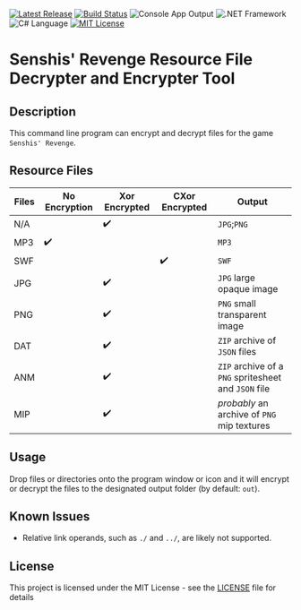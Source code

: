 [![Latest Release](https://img.shields.io/badge/version-1.0.0-brightgreen.svg)](../../../../Ash.SRUtils/releases) [![Build Status](https://travis-ci.org/MillenniumWarAigis/Ash.SRUtils.svg?branch=master)](https://travis-ci.org/MillenniumWarAigis/Ash.SRUtils) ![Console App Output](https://img.shields.io/badge/output-console_app-green.svg) ![.NET Framework](https://img.shields.io/badge/%2ENET_framework-4%2E5%2E2-green.svg) ![C# Language](https://img.shields.io/badge/language-C%23-yellow.svg) [![MIT License](https://img.shields.io/badge/license-MIT-blue.svg)](LICENSE.md)

# Senshis' Revenge Resource File Decrypter and Encrypter Tool

## Description

This command line program can encrypt and decrypt files for the game `Senshis' Revenge`.

## Resource Files


| Files              | No Encryption      | Xor Encrypted      | CXor Encrypted     | Output                                                 |
|--------------------|--------------------|--------------------|--------------------|--------------------------------------------------------|
| N/A                |                    | :heavy_check_mark: |                    | `JPG`;`PNG`                                            |
| MP3                | :heavy_check_mark: |                    |                    | `MP3`                                                  |
| SWF                |                    |                    | :heavy_check_mark: | `SWF`                                                  |
| JPG                |                    | :heavy_check_mark: |                    | `JPG` large opaque image                               |
| PNG                |                    | :heavy_check_mark: |                    | `PNG` small transparent image                          |
| DAT                |                    | :heavy_check_mark: |                    | `ZIP` archive of `JSON` files                          |
| ANM                |                    | :heavy_check_mark: |                    | `ZIP` archive of a `PNG` spritesheet and `JSON` file   |
| MIP                |                    | :heavy_check_mark: |                    | *probably* an archive of `PNG` mip textures            |


## Usage

Drop files or directories onto the program window or icon and it will encrypt or decrypt the files to the designated output folder (by default: `out`).


## Known Issues

- Relative link operands, such as `./` and `../`, are likely not supported.


## License

This project is licensed under the MIT License - see the [LICENSE](LICENSE.md) file for details
